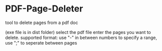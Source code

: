 # PDF-Page-Deleter
tool to delete pages from a pdf doc

(exe file is in dist folder)
select the pdf file
enter the pages you want to delete. supported format: use "-" in between numbers to specify a range, use ";" to seperate between pages
